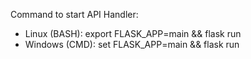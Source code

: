Command to start API Handler:
- Linux (BASH): export FLASK_APP=main && flask run
- Windows (CMD): set FLASK_APP=main && flask run
